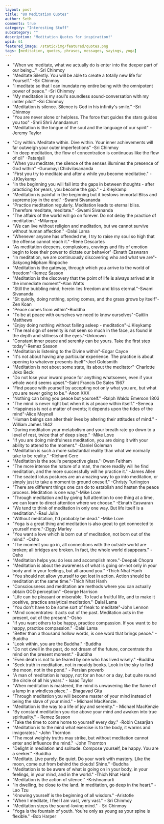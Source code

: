 ```yaml
---
layout: post
title: "80 Meditation Quotes"
author: Seth
comments: true
category: "Interesting Stuff"
subcategory: ""
description: "Meditation Quotes for inspiration!"
wpid: 61
featured_image: /static/img/featured/quotes.png
tags: [meditation, quotes, phrases, messages, sayings, yoga]
---
```


 * "When we meditate, what we actually do is enter into the deeper part of our being..." -Sri Chinmoy
 * "Meditate Silently. You will be able to create a totally new life for Yourself." -Sri Chinmoy
 * "I meditate so that I can inundate my entire being with the omnipotent power of peace." -Sri Chinmoy
 * "My meditation is my soul's soundless sound-conversation with my innter pilot" -Sri Chinmoy
 * "Meditation is silence. Silence is God in his infinity's smile." -Sri Chinmoy
 * "You are never alone or helpless. The force that guides the stars guides you too" -Shrii Shrii Anandamurt
 * "Meditation is the tongue of the soul and the language of our spirit" - Jeremy Taylor
<!--more-->
 * "Cry within. Meditate within. Dive within. Your inner achievements will far outweigh your outer imperfections" -Sri Chinmoy
 * "In deep meditation, the flow of concentration is continuous like the flow of oil" -Patanjali
 * "When you meditate, the silence of the senses illumines the presence of God within" -Gurumayi Chidvilasananda
 * "First you try to meditate and after a while you become meditative." - J.Kleykamp
 * "In the beginning you will fall into the gaps in between thoughts - after practicing for years, you become the gap." - J.Kleykamp
 * "Meditation is painful in the beginning but it bestows immortal Bliss and supreme joy in the end." -Swami Sivananda
 * "Practice meditation regularly. Meditation leads to eternal bliss. Therefore meditate, meditate." -Swami Sivananda
 * "The affairs of the world will go on forever. Do not delay the practice of meditation." -Milarepa
 * "We can live without religion and meditation, but we cannot survive without human affection." -Dalai Lama
 * "Whenever anyone has offended me, I try to raise my soul so high that the offense cannot reach it." -Rene Descartes
 * "As meditation deepens, complusions, cravings and fits of emotion begin to lose their power to dictate our behavior"-Eknath Easwaran
 * "In meditation, we are continuously discovering who and what we are"-Sakyong Mipham Rinpoche
 * "Meditation is the gateway, through which you arrive to the world of freedom"-Remez Sasson
 * "Meditation is the discovery that the point of life is always arrived at in the immediate moment"-Alan Watts
 * "Still the bubbling mind; herein lies freedom and bliss eternal."-Swami Sivananda
 * "Sit quietly, doing nothing, spring comes, and the grass grows by itself"-Zen Koan
 * "Peace comes from within"-Buddha
 * "To be at peace with ourselves we need to know ourselves"-Caitlin Matthews
 * "Enjoy doing nothing without falling asleep - meditation"-J.Kleykamp
 * "The real sign of serenity is not seen so much in the face, as found in the depth and stillness of the eyes."-Unknown
 * "Constant inner peace and serenity can be yours. Take the first step today"-Remez Sasson
 * "Meditation is listening to the Divine within"-Edgar Cayce
 * "It's not about having any particular experience. The practice is about opening to whatever presents itself"-Joel Goldsmith
 * "Meditation is not about some state, its about the meditator"-Charlotte Joko Beck
 * "Do not lose your inward peace for anything whatsoever, even if your whole world seems upset."-Saint Francis De Sales 1567
 * "Find peace with yourself by accepting not only what you are, but what you are never going to be."-Anon XXX
 * "Nothing can bring you peace but yourself." -Ralph Waldo Emerson 1803
 * "The mind is never right but when it is at peace within itself." -Seneca
 * "Happiness is not a matter of events; it depends upon the tides of the mind"-Alice Meynell
 * "Human beings can alter their lives by altering their attitudes of mind." -William James 1842
 * "During meditation your metabolism and your breath rate go down to a level of rest, twice that of deep sleep." -Mike Love
 * "If you are doing mindfulness meditation, you are doing it with your ability to attend to the moment." -Daniel Goleman
 * "Meditation is such a more substantial reality than what we normally take to be reality." -Richard Gere
 * "Meditation is the soul's perspective glass."-Owen Feltham
 * "The more intense the nature of a man, the more readily will he find meditation, and the more successfully will he practice it." -James Allen
 * "The seated lotus postures are an amazing way to go into meditation, or simply just to take a moment to ground oneself." -Christy Turlington
 * "There are different things one can do to establish and hasten the peace process. Meditation is one way."-Mike Love
 * "Through meditation and by giving full attention to one thing at a time, we can learn to direct attention where we choose." -Eknath Easwaran
 * "We tend to think of meditation in only one way. But life itself is a meditation."-Raul Julia
 * "Without meditation, I'd probably be dead." -Mike Love
 * "Yoga is a great thing and meditation is also great to get connected to yourself more."-Ziggy Marley
 * "You want a love which is born out of meditation, not born out of the mind." -Osho
 * "The moment you go in, all connections with the outside world are broken; all bridges are broken. In fact, the whole world disappears." -Osho
 * "Meditation helps you do less and accomplish more."-Deepak Chopra
 * "Meditation is about the awareness of what is going on-not only in your body and in your feelings, but all around you." -Thich Nhat Hanh
 * "You should not allow yourself to get lost in action. Action should be meditation at the same time."-Thich Nhat Hanh
 * "Consciousness and meditation are methods where you can actually obtain GOD perception" -George Harrison
 * "Life can be pleasant or miserable. To lead a fruitful life, and to make it positive, practice analytical meditation."-Dalai Lama
 * "You don't have to be some sort of freak to meditate"-John Lennon
 * "Mind concentrates: it acts out of the past. Meditation acts in the present, out of the present."-Osho
 * "If you want others to be happy, practice compassion. If you want to be happy, practice compassion." -Dalai Lama
 * "Better than a thousand hollow words, is one word that brings peace." -Buddha
 * "Look within, you are the Buddha." -Buddha
 * "Do not dwell in the past, do not dream of the future, concentrate the mind on the present moment." -Buddha
 * "Even death is not to be feared by one who has lived wisely." -Buddha
 * "Seek truth in meditation, not in mouldy books. Look in the sky to find the moon, not in the pond." - Persian proverb
 * "A man of meditation is happy, not for an hour or a day, but quite round the circle of all his years." - Isaac Taylor
 * "When meditation is mastered, the mind is unwavering like the flame of a lamp in a windless place." - Bhagavad Gita
 * "Through meditation you will become master of your mind instead of being the slave of your mind." - Michael MacKenzie.
 * "Meditation is the way to a life of joy and serenity." - Michael MacKenzie
 * "By constant meditation you rise above your mind and awaken into true spirituality." - Remez Sasson
 * "Take the time to come home to yourself every day." -Robin Casarjian
 * "Meditation is to the mind what exercise is to the body, it warms and invigorates." -John Thornton
 * "The most weighty truths may strike, but without meditation cannot enter and influence the mind." -John Thornton
 * "Delight in mediation and solitude. Compose yourself, be happy. You are a seeker." -Buddha
 * "Meditate. Live purely. Be quiet. Do your work with mastery. Like the moon, come out from behind the clouds! Shine." -Buddha
 * "Meditation is to be aware of what is going on in your body, in your feelings, in your mind, and in the world." -Thich Nhat Hanh
 * "Meditation is the action of silence." -Krishnamurti
 * "In dwelling, be close to the land. In meditation, go deep in the heart." -Lao Tzu
 * "Knowing yourself is the beginning of all wisdom." -Aristotle
 * "When I meditate, I feel I am vast, very vast." - Sri Chinmoy
 * "Meditation stops the sound-loving mind." - Sri Chinmoy
 * "Yoga is the fountain of youth. You're only as young as your spine is flexible." -Bob Harper
